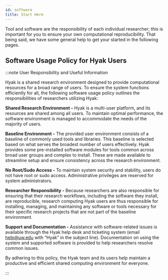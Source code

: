 ```yaml
---
id: software
title: Start Here
---
```


Tool and software are the responsibility of each individual researcher; this is important for you to ensure your own computational reproducibility. That being said, we have some general help to get your started in the following pages.

## Software Usage Policy for Hyak Users

:::note User Responsibility and Useful Information

Hyak is a shared research environment designed to provide computational resources for a broad range of users. To ensure the system functions efficiently for all, the following software usage policy outlines the responsibilities of researchers utilizing Hyak: 

**Shared Research Environment -** Hyak is a multi-user platform, and its resources are shared among all users. To maintain optimal performance, the software environment is managed to accommodate the needs of the majority of users. 

**Baseline Environment -** The provided user environment consists of a baseline of commonly used tools and libraries. This baseline is selected based on what serves the broadest number of users effectively. Hyak provides some pre-installed software modules for tools common across broad user groups and complex to install. These are made available to streamline setup and ensure consistency across the research environment. 

**No Root/Sudo Access -** To maintain system security and stability, users do not have root or sudo access. Administrative privileges are reserved for system administrators. 

**Researcher Responsibility -** Because researchers are also responsible for ensuring that their research workflows, including the software they install, are reproducible, research computing Hyak users are thus responsible for installing, managing, and maintaining any software or tools necessary for their specific research projects that are not part of the baseline environment. 

**Support and Documentation -** Assistance with software-related issues is available through the Hyak help desk and ticketing system (email help@uw.edu with “Hyak” in the subject line). Documentation on using the system and supported software is provided to help researchers resolve common issues. 

By adhering to this policy, the Hyak team and its users help maintain a productive and efficient shared computing environment for everyone. 

:::